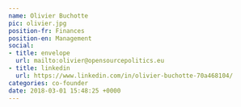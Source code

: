 ```yaml
---
name: Olivier Buchotte
pic: olivier.jpg
position-fr: Finances
position-en: Management
social:
- title: envelope
  url: mailto:olivier@opensourcepolitics.eu
- title: linkedin
  url: https://www.linkedin.com/in/olivier-buchotte-70a468104/
categories: co-founder
date: 2018-03-01 15:48:25 +0000
---
```

